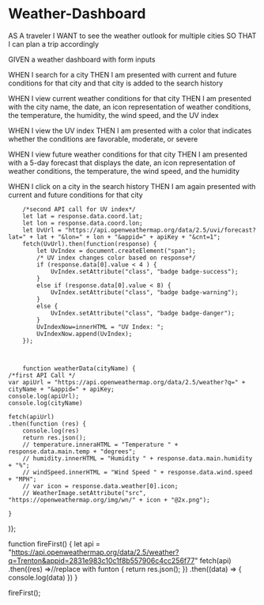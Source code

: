 # Weather-Dashboard
AS A traveler
I WANT to see the weather outlook for multiple cities
SO THAT I can plan a trip accordingly

GIVEN a weather dashboard with form inputs

WHEN I search for a city
THEN I am presented with current and future conditions for that city and that city is added to the search history

WHEN I view current weather conditions for that city
THEN I am presented with the city name, the date, an icon representation of weather conditions, the temperature, the humidity, the wind speed, and the UV index

WHEN I view the UV index
THEN I am presented with a color that indicates whether the conditions are favorable, moderate, or severe

WHEN I view future weather conditions for that city
THEN I am presented with a 5-day forecast that displays the date, an icon representation of weather conditions, the temperature, the wind speed, and the humidity

WHEN I click on a city in the search history
THEN I am again presented with current and future conditions for that city


        /*second API call for UV index*/
        let lat = response.data.coord.lat;
        let lon = response.data.coord.lon;
        let UvUrl = "https://api.openweathermap.org/data/2.5/uvi/forecast?lat=" + lat + "&lon=" + lon + "&appid=" + apiKey + "&cnt=1";
        fetch(UvUrl).then(function(response) {
            let UvIndex = document.createElement("span");
            /* UV index changes color based on response*/
            if (response.data[0].value < 4 ) {
                UvIndex.setAttribute("class", "badge badge-success");
            }
            else if (response.data[0].value < 8) {
                UvIndex.setAttribute("class", "badge badge-warning");
            }
            else {
                UvIndex.setAttribute("class", "badge badge-danger");
            }   
            UvIndexNow=innerHTML = "UV Index: ";
            UvIndexNow.append(UvIndex);
        });



        function weatherData(cityName) {
    /*first API Call */
    var apiUrl = "https://api.openweathermap.org/data/2.5/weather?q=" + cityName + "&appid=" + apiKey;
    console.log(apiUrl);
    console.log(cityName)
    
    fetch(apiUrl)
    .then(function (res) {
        console.log(res)
        return res.json();
        // temperature.inneraHTML = "Temperature " + response.data.main.temp + "degrees";
        // humidity.innerHTML = "Humidity " + response.data.main.humidity + "%";
        // windSpeed.innerHTML = "Wind Speed " + response.data.wind.speed + "MPH";
        // var icon = response.data.weather[0].icon;
        // WeatherImage.setAttribute("src", "https://openweathermap.org/img/wn/" + icon + "@2x.png");

    }
)};

function fireFirst() {
    let api = "https://api.openweathermap.org/data/2.5/weather?q=Trenton&appid=2831e983c10c1f8b557906c4cc256f77"
    fetch(api)
        .then((res) =>//replace with funton {
           return res.json();
        })
        .then((data) => {
            console.log(data)
        })
}

fireFirst();
